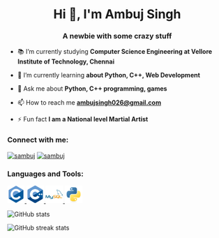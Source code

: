 <h1 align="center">Hi 👋, I'm Ambuj Singh</h1>
<h3 align="center">A newbie with some crazy stuff</h3>


- 📚 I’m currently studying **Computer Science Engineering at Vellore Institute of Technology, Chennai**

- 🌱 I’m currently learning **about Python, C++, Web Development**

- 💬 Ask me about **Python, C++ programming, games**

- 📫 How to reach me **ambujsingh026@gmail.com**

- ⚡ Fun fact **I am a National level Martial Artist**

<h3 align="left">Connect with me:</h3>
<p align="left">
<a href="https://linkedin.com/in/sambuj" target="blank"><img align="center" src="https://raw.githubusercontent.com/rahuldkjain/github-profile-readme-generator/master/src/images/icons/Social/linked-in-alt.svg" alt="sambuj" height="30" width="40" /></a>
<a href="https://www.hackerrank.com/sambuj" target="blank"><img align="center" src="https://raw.githubusercontent.com/rahuldkjain/github-profile-readme-generator/master/src/images/icons/Social/hackerrank.svg" alt="sambuj" height="30" width="40" /></a>
</p>

<h3 align="left">Languages and Tools:</h3>
<p align="left"> <a href="https://www.cprogramming.com/" target="_blank" rel="noreferrer"> <img src="https://raw.githubusercontent.com/devicons/devicon/master/icons/c/c-original.svg" alt="c" width="40" height="40"/> </a> <a href="https://www.w3schools.com/cpp/" target="_blank" rel="noreferrer"> <img src="https://raw.githubusercontent.com/devicons/devicon/master/icons/cplusplus/cplusplus-original.svg" alt="cplusplus" width="40" height="40"/> </a> <a href="https://www.mysql.com/" target="_blank" rel="noreferrer"> <img src="https://raw.githubusercontent.com/devicons/devicon/master/icons/mysql/mysql-original-wordmark.svg" alt="mysql" width="40" height="40"/> </a> <a href="https://www.python.org" target="_blank" rel="noreferrer"> <img src="https://raw.githubusercontent.com/devicons/devicon/master/icons/python/python-original.svg" alt="python" width="40" height="40"/> </a> </p> 

![GitHub stats](https://github-readme-stats.vercel.app/api?username=s-ambuj&show_icons=true)  

![GitHub streak stats](https://streak-stats.demolab.com/?user=s-ambuj)
